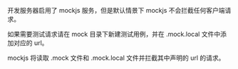 开发服务器启用了 mockjs 服务，但是默认情景下 mockjs 不会拦截任何客户端请求。

如果需要测试请求请在 mock 目录下新建测试用例，并在 .mock.local 文件中添加对应的 url。

mockjs 将读取 .mock 文件和 .mock.local 文件并拦截其中声明的 url 的请求。
